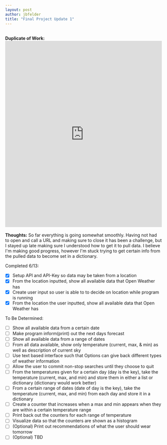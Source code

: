 ```yaml
---
layout: post
author: jbfelder
title: "Final Project Update 1"
---
```

</br>
<strong>Duplicate of Work:</strong>
<iframe src="https://trinket.io/embed/python3/5b36ca8632" width="100%" height="600" frameborder="0" marginwidth="0" marginheight="0" allowfullscreen></iframe>
</br>
</br>
<strong>Thoughts:</strong>
So far everything is going somewhat smoothly. Having not had to open and call a URL and making sure to close it has been a challenge, but I stayed up late making sure I understood how to get it to pull data. I believe I'm making good progress, however I'm stuck trying to get certain info from the pulled data to become set in a dictionary. 

Completed 6/13:

- [x] Setup API and API-Key so data may be taken from a location
- [x] From the location inputted, show all available data that Open Weather has
- [x] Create user input so user is able to to decide on location while program is running
- [x] From the location the user inputted, show all available data that Open Weather has

To Be Determined:

- [ ] Show all available data from a certain date
- [ ] Make program inform(print) out the next days forecast
- [ ] Show all available data from a range of dates
- [ ] From all data available, show only temperature (current, max, & min) as well as description of current sky
- [ ] Use text based interface such that Options can give back different types of weather information
- [ ] Allow the user to commit non-stop searches until they choose to quit
- [ ] From the temperatures given for a certain day (day is the key), take the temperature (current, max, and min) and store them in either a list or dictionary (dictionary would work better)
- [ ] From a certain range of dates (date of day is the key), take the temperature (current, max, and min) from each day and store it in a dictionary
- [ ] Create a counter that increases when a max and min appears when they are within a certain temperature range
- [ ] Print back out the counters for each range of temperature
- [ ] Visualize data so that the counters are shown as a histogram
- [ ] (Optional) Print out recommendations of what the user should wear tomorrow
- [ ] (Optional) TBD
